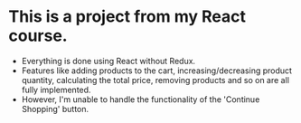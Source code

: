 <h1> This is a project from my React course.</h1> 

- Everything is done using React without Redux. 
- Features like adding products to the cart, increasing/decreasing product quantity, calculating the total price, removing products and so on are all fully implemented. 
- However, I'm unable to handle the functionality of the 'Continue Shopping' button.